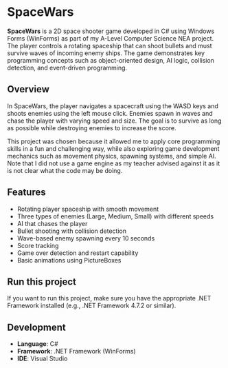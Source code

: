 # SpaceWars

**SpaceWars** is a 2D space shooter game developed in C# using Windows Forms (WinForms) as part of my A-Level Computer Science NEA project. The player controls a rotating spaceship that can shoot bullets and must survive waves of incoming enemy ships. The game demonstrates key programming concepts such as object-oriented design, AI logic, collision detection, and event-driven programming.

## Overview

In SpaceWars, the player navigates a spacecraft using the WASD keys and shoots enemies using the left mouse click. Enemies spawn in waves and chase the player with varying speed and size. The goal is to survive as long as possible while destroying enemies to increase the score.

This project was chosen because it allowed me to apply core programming skills in a fun and challenging way, while also exploring game development mechanics such as movement physics, spawning systems, and simple AI. Note that I did not use a game engine as my teacher advised against it as it is not clear what the code may be doing.

## Features

- Rotating player spaceship with smooth movement
- Three types of enemies (Large, Medium, Small) with different speeds
- AI that chases the player
- Bullet shooting with collision detection
- Wave-based enemy spawning every 10 seconds
- Score tracking
- Game over detection and restart capability
- Basic animations using PictureBoxes

## Run this project
If you want to run this project, make sure you have the appropriate .NET Framework installed (e.g., .NET Framework 4.7.2 or similar).

## Development

- **Language**: C#
- **Framework**: .NET Framework (WinForms)
- **IDE**: Visual Studio



